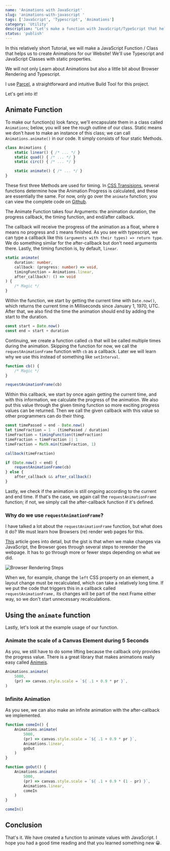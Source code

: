 ```yaml
---
name: 'Animations with JavaScript'
slug: 'animations-with-javascript '
tags: ['JavaScript', 'Typescript', 'Animations']
category: 'Utility'
description: "Let's make a function with JavaScript/TypeScript that helps us create animation for Elements on our Webpage or other values."
status: 'publish'
---
```


In this relatively short Tutorial, we will make a JavaScript Function / Class that helps us to create Animations for our Website! We'll use Typescript and JavaScript Classes with static properties.

We will not only Learn about Animations but also a little bit about Browser Rendering and Typescript.

I use [Parcel](https://parceljs.org/), a straightforward and intuitive Build Tool for this project.

Let's get into it!

## Animate Function

To make our function(s) look fancy, we'll encapsulate them in a class called `Animations`; below, you will see the rough outline of our class. Static means we don't have to make an instance of this class; we can call `Animations.animate()` in our code. It simply consists of four static Methods.

```typescript
class Animations {
    static linear() { /* ... */ }
    static quad() { /* ... */ }
    static circ() { /* ... */ }

    static animate() { /* ... */ }
}
```

These first three Methods are used for timing. In [CSS Transisions](https://developer.mozilla.org/en-US/docs/Web/CSS/transition-timing-function), several functions determine how the Animation Progress is calculated, and these are essentially the same. For now, only go over the `animate` function; you can view the complete code on [Github](https://github.com/Maximinodotpy/articles).

The Animate Function takes four Arguments: the animation duration, the progress callback, the timing function, and end/after callback.

The callback will receive the progress of the animation as a float, where `0` means no progress and `1` means finished. As you see with typescript, we can type a callback like this `(arguments with their types) => return type`. We do something similar for the after-callback but don't need arguments there. Lastly, the timing function is, by default, `linear`.

```typescript
static animate(
    duration: number,
    callback: (progress: number) => void,
    timingFunction = Animations.linear,
    after_callback?: () => void
) {
    /* Magic */
}
```

Within the function, we start by getting the current time with `Date.now()`, which returns the current time in Milliseconds since January 1, 1970, UTC. After that, we also find the time the animation should end by adding the start to the duration.

```typescript
const start = Date.now()
const end = start + duration
```

Continuing, we create a function called `cb` that will be called multiple times during the animation. Skipping the function for now, we call the `requestAnimationFrame` function with `cb` as a callback. Later we will learn why we use this instead of something like `setInterval`. 

```typescript
function cb() {
    /* Magic */
}

requestAnimationFrame(cb)
```

Within this callback, we start by once again getting the current time, and with this information, we calculate the progress of the animation. We also put this value through the given timing function so more exciting progress values can be returned. Then we call the given callback with this value so other programmers can do their thing.

```ts
const timePassed = end - Date.now()
let timeFraction = 1 - (timePassed / duration)
timeFraction = timingFunction(timeFraction)
timeFraction = timeFraction || 1
timeFraction = Math.min(timeFraction, 1)

callback(timeFraction)

if (Date.now() < end) {
    requestAnimationFrame(cb)
} else {
    after_callback && after_callback()
}
```

Lastly, we check if the animation is still ongoing according to the current and end time. If that's the case, we again call the `requestAnimationFrame` function; if not, we simply call the after-callback function if it's defined.

### Why do we use `requestAnimationFrame`?

I have talked a lot about the `requestAnimationFrame` function, but what does it do? We must learn how Browsers (re) render web pages for this.

[This](https://blog.openreplay.com/how-browser-rendering-works-and-why-you-should-care/) article goes into detail, but the gist is that when we make changes via JavaScript, the Browser goes through several steps to rerender the webpage. It has to go through more or fewer steps depending on what we did.

![Browser Rendering Steps](https://blog.openreplay.com/images/how-browser-rendering-works-and-why-you-should-care/images/hero.jpg)

When we, for example, change the `left` CSS property on an element, a layout change must be recalculated, which can take a relatively long time. If we put the code that triggers this in a callback called `requestAnimationFrame,` its changes will be part of the next Frame either way, so we don't start unnecessary recalculations.

## Using the `animate` function

Lastly, let's look at the example usage of our function.


### Animate the scale of a Canvas Element during 5 Seconds

As you, we still have to do some lifting because the callback only provides the progress value. There is a great library that makes animations really easy called [Animejs](https://animejs.com/).

```ts
Animations.animate(
    5000,
    (pr) => canvas.style.scale = `${ .1 + 0.9 * pr }`,
)
```

### Infinite Animation

As you see, we can also make an infinite animation with the after-callback we implemented.

```ts
function comeIn() {
    Animations.animate(
        5000,
        (pr) => canvas.style.scale = `${ .1 + 0.9 * pr }`,
        Animations.linear,
        goOut
    )
}

function goOut() {
    Animations.animate(
        5000,
        (pr) => canvas.style.scale = `${ .1 + 0.9 * (1 - pr) }`,
        Animations.linear,
        comeIn
    )
}

comeIn()
```

## Conclusion

That's it. We have created a function to animate values with JavaScript. I hope you had a good time reading and that you learned something new 😀.